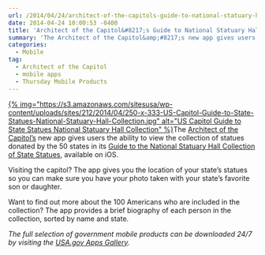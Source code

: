```yaml
---
url: /2014/04/24/architect-of-the-capitols-guide-to-national-statuary-hall-collection/
date: 2014-04-24 10:00:53 -0400
title: 'Architect of the Capitol&#8217;s Guide to National Statuary Hall Collection'
summary: 'The Architect of the Capitol&amp;#8217;s new app gives users the ability to view the collection of statues donated by the 50 states in its Guide to the National Statuary Hall Collection of State Statues, available on iOS. Visiting the capitol? The app gives'
categories:
  - Mobile
tag:
  - Architect of the Capitol
  - mobile apps
  - Thursday Mobile Products
---
```


[{% img="https://s3.amazonaws.com/sitesusa/wp-content/uploads/sites/212/2014/04/250-x-333-US-Capitol-Guide-to-State-Statues-National-Statuary-Hall-Collection.jpg" alt="US Capitol Guide to State Statues National Statuary Hall Collection" %}](https://s3.amazonaws.com/sitesusa/wp-content/uploads/sites/212/2014/04/600-x-800-US-Capitol-Guide-to-State-Statues-National-Statuary-Hall-Collection.jpg)The [Architect of the Capitol&#8217;s](http://www.aoc.gov/) new app gives users the ability to view the collection of statues donated by the 50 states in its [Guide to the National Statuary Hall Collection of State Statues](http://www.visitthecapitol.gov/apps), available on iOS.

Visiting the capitol? The app gives you the location of your state&#8217;s statues so you can make sure you have your photo taken with your state&#8217;s favorite son or daughter.

Want to find out more about the 100 Americans who are included in the collection? The app provides a brief biography of each person in the collection, sorted by name and state.

_The full selection of government mobile products can be downloaded 24/7 by visiting the [USA.gov Apps Gallery](http://apps.usa.gov/)._ 

&nbsp;